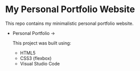 # My Personal Portfolio Website

This repo contains my minimalistic personal portfolio website.

* Personal Portfolio ->

  This project was built using:
    * HTML5
    * CSS3 (flexbox)
    * Visual Studio Code
    